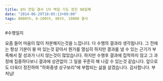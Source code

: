 ```yaml
---
title: 8차 천일 결사 1차 백일 기도 정진 98일째
date: "2014-06-29T18:05:13+09:00"
tags: 8000th, 8-100th, 98th, 10000 결사
---
```


#수행일지

요즘 들어 마음이 많이 차분해지는것을 느낍니다. 다 수행의 결과라 생각됩니다. 그 전에는 항상 기분이 붕 떠 있는것 같아서 뭔가를 열심히 하지만 결과를 낼 수 있는 근기가 부족해서 잘 성과가 나지 않는것이 많았습니다. 하지만 수행후 결과에 집착하지 않고 그 과정에 집중하다보니 결과에 상관없이 그 일을 꾸준히 해 나갈 수 있는것 같습니다. 앞으로도 더욱더 정진하여 "하화중생 상구보리"에 부합되는 삶을 살겠습니다. 감사합니다. 부처님!
